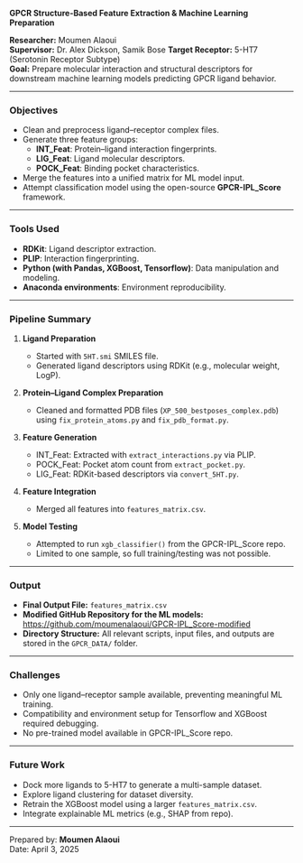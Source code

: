 **GPCR Structure-Based Feature Extraction & Machine Learning Preparation**

**Researcher:** Moumen Alaoui  
**Supervisor:** Dr. Alex Dickson, Samik Bose 
**Target Receptor:** 5-HT7 (Serotonin Receptor Subtype)  
**Goal:** Prepare molecular interaction and structural descriptors for downstream machine learning models predicting GPCR ligand behavior.

---

### Objectives
- Clean and preprocess ligand–receptor complex files.
- Generate three feature groups:
  - **INT_Feat**: Protein–ligand interaction fingerprints.
  - **LIG_Feat**: Ligand molecular descriptors.
  - **POCK_Feat**: Binding pocket characteristics.
- Merge the features into a unified matrix for ML model input.
- Attempt classification model using the open-source **GPCR-IPL_Score** framework.

---

### Tools Used
- **RDKit**: Ligand descriptor extraction.
- **PLIP**: Interaction fingerprinting.
- **Python (with Pandas, XGBoost, Tensorflow)**: Data manipulation and modeling.
- **Anaconda environments**: Environment reproducibility.

---

### Pipeline Summary
1. **Ligand Preparation**
   - Started with `5HT.smi` SMILES file.
   - Generated ligand descriptors using RDKit (e.g., molecular weight, LogP).

2. **Protein–Ligand Complex Preparation**
   - Cleaned and formatted PDB files (`XP_500_bestposes_complex.pdb`) using `fix_protein_atoms.py` and `fix_pdb_format.py`.

3. **Feature Generation**
   - INT_Feat: Extracted with `extract_interactions.py` via PLIP.
   - POCK_Feat: Pocket atom count from `extract_pocket.py`.
   - LIG_Feat: RDKit-based descriptors via `convert_5HT.py`.

4. **Feature Integration**
   - Merged all features into `features_matrix.csv`.

5. **Model Testing**
   - Attempted to run `xgb_classifier()` from the GPCR-IPL_Score repo.
   - Limited to one sample, so full training/testing was not possible.

---

### Output
- **Final Output File:** `features_matrix.csv`
- **Modified GitHub Repository for the ML models:** https://github.com/moumenalaoui/GPCR-IPL_Score-modified
- **Directory Structure:** All relevant scripts, input files, and outputs are stored in the `GPCR_DATA/` folder.

---

### Challenges
- Only one ligand–receptor sample available, preventing meaningful ML training.
- Compatibility and environment setup for Tensorflow and XGBoost required debugging.
- No pre-trained model available in GPCR-IPL_Score repo.

---

### Future Work
- Dock more ligands to 5-HT7 to generate a multi-sample dataset.
- Explore ligand clustering for dataset diversity.
- Retrain the XGBoost model using a larger `features_matrix.csv`.
- Integrate explainable ML metrics (e.g., SHAP from repo).

---

Prepared by: **Moumen Alaoui**  
Date: April 3, 2025


